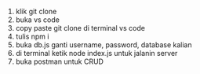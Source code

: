 1. klik git clone
2. buka vs code 
3. copy paste git clone di terminal vs code 
4. tulis npm i 
5. buka db.js ganti username, password, database kalian
5. di terminal ketik node index.js untuk jalanin server
6. buka postman untuk CRUD 

